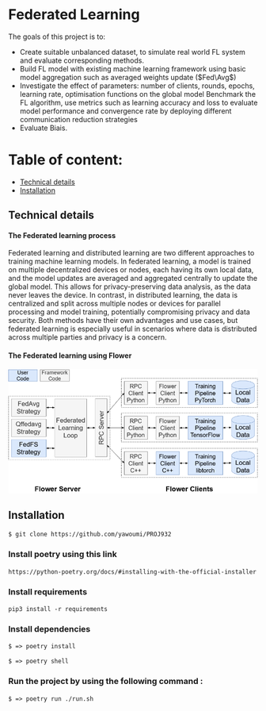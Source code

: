 # Federated Learning


The goals of this project is to:
- Create suitable unbalanced dataset, to simulate real world FL system and evaluate corresponding methods.
- Build FL model with existing machine learning framework using basic model aggregation such as averaged weights update ($Fed\Avg$)
- Investigate the effect of parameters: number of clients, rounds, epochs, learning rate, optimisation functions on the global model
Benchmark the FL algorithm, use metrics such as learning accuracy and loss to evaluate model performance and convergence rate by deploying different communication reduction strategies
- Evaluate Biais.


 
# Table of content: 

- [ Technical details]( #Technical-details)
- [ Installation]( #Installation)


## Technical details

#### The Federated learning process 

Federated learning and distributed learning are two different approaches to training machine learning models. In federated learning, a model is trained on multiple decentralized devices or nodes, each having its own local data, and the model updates are averaged and aggregated centrally to update the global model. This allows for privacy-preserving data analysis, as the data never leaves the device. In contrast, in distributed learning, the data is centralized and split across multiple nodes or devices for parallel processing and model training, potentially compromising privacy and data security. Both methods have their own advantages and use cases, but federated learning is especially useful in scenarios where data is distributed across multiple parties and privacy is a concern.

#### The Federated learning using Flower 

![](flower-core-framework-architecture.png)

## Installation 


```
$ git clone https://github.com/yawoumi/PROJ932

```

### Install poetry using this link 

```
https://python-poetry.org/docs/#installing-with-the-official-installer
```

### Install requirements
```
pip3 install -r requirements
```

### Install dependencies
```
$ => poetry install
```
```
$ => poetry shell
```

### Run the project by using the following command :

```
$ => poetry run ./run.sh
```


